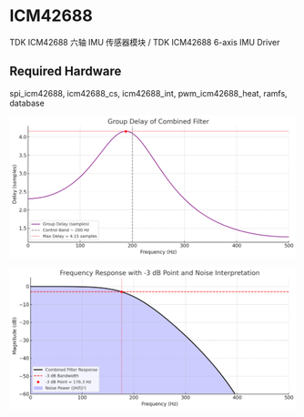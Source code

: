 # ICM42688

TDK ICM42688 六轴 IMU 传感器模块 / TDK ICM42688 6-axis IMU Driver

## Required Hardware

spi_icm42688, icm42688_cs, icm42688_int, pwm_icm42688_heat, ramfs, database

![Group Delay](./Group%20Delay.png)

![Frequency Response](./Frequency%20Response.png)
